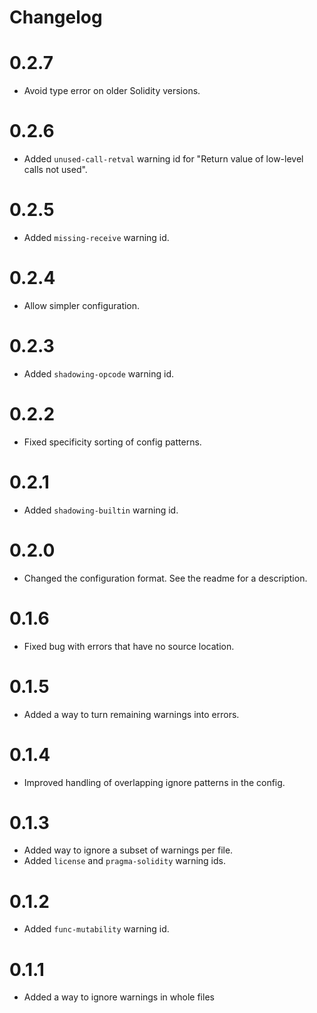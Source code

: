 # Changelog

# 0.2.7

- Avoid type error on older Solidity versions.

# 0.2.6

- Added `unused-call-retval` warning id for "Return value of low-level calls not used".

# 0.2.5

- Added `missing-receive` warning id.

# 0.2.4

- Allow simpler configuration.

# 0.2.3

- Added `shadowing-opcode` warning id.

# 0.2.2

- Fixed specificity sorting of config patterns.

# 0.2.1

- Added `shadowing-builtin` warning id.

# 0.2.0

- Changed the configuration format. See the readme for a description.

# 0.1.6

- Fixed bug with errors that have no source location.

# 0.1.5

- Added a way to turn remaining warnings into errors.

# 0.1.4

- Improved handling of overlapping ignore patterns in the config.

# 0.1.3

- Added way to ignore a subset of warnings per file.
- Added `license` and `pragma-solidity` warning ids.

# 0.1.2

- Added `func-mutability` warning id.

# 0.1.1

- Added a way to ignore warnings in whole files
